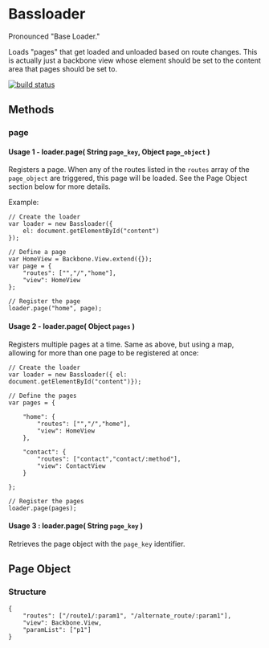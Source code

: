 # Bassloader

Pronounced "Base Loader."

Loads "pages" that get loaded and unloaded based on route changes. 
This is actually just a backbone view whose element should be set 
to the content area that pages should be set to.


[![build status](https://secure.travis-ci.org/andyperlitch/bassloader.png)](http://travis-ci.org/andyperlitch/bassloader)

## Methods

### page

#### Usage 1 - loader.page( String `page_key`, Object `page_object` )

Registers a page. When any of the routes listed in the `routes` array of the `page_object` are triggered, this page will be loaded. See the Page Object section below for more details.

Example:
	
	// Create the loader
	var loader = new Bassloader({
		el: document.getElementById("content")
	});
	
	// Define a page
	var HomeView = Backbone.View.extend({});
	var page = {
		"routes": ["","/","home"],
		"view": HomeView
	};
	
	// Register the page
	loader.page("home", page);
	
#### Usage 2 - loader.page( Object `pages` )

Registers multiple pages at a time. Same as above, but using a map, allowing for more than one page to be registered at once:

	// Create the loader
	var loader = new Bassloader({ el: document.getElementById("content")});

	// Define the pages
	var pages = {
		
		"home": {
			"routes": ["","/","home"],
			"view": HomeView
		},
		
		"contact": {
			"routes": ["contact","contact/:method"],
			"view": ContactView
		}
		
	};
	
	// Register the pages
	loader.page(pages);
	
#### Usage 3 : loader.page( String `page_key` )

Retrieves the page object with the `page_key` identifier.


## Page Object

### Structure

	{
		"routes": ["/route1/:param1", "/alternate_route/:param1"],
		"view": Backbone.View,
		"paramList": ["p1"]
	}